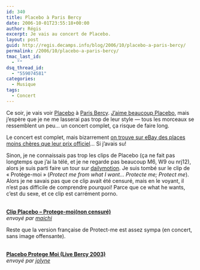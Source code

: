 ```yaml
---
id: 340
title: Placebo à Paris Bercy
date: 2006-10-01T23:55:18+00:00
author: Régis
excerpt: Je vais au concert de Placebo.
layout: post
guid: http://regis.decamps.info/blog/2006/10/placebo-a-paris-bercy/
permalink: /2006/10/placebo-a-paris-bercy/
tmac_last_id:
  - ""
dsq_thread_id:
  - "559074581"
categories:
  - Musique
tags:
  - Concert
---
```

Ce soir, je vais voir [Placebo](http://www.placeboworld.co.uk/) à [Paris Bercy](http://www.bercy.fr/). [J&rsquo;aime beaucoup Placebo](http://www.last.fm/user/wakaseoo/charts/?charttype=overall&subtype=artist), mais j&rsquo;espère que je ne me lasserai pas trop de leur style &#8212; tous les morceaux se ressemblent un peu&#8230; un concert complet, ça risque de faire long.

Le concert est complet, mais bizarrement [on trouve sur eBay des places moins chères que leur prix officiel](http://search.ebay.fr/search/search.dll?from=R40&satitle=placebo)&#8230; Si j&rsquo;avais su!

Sinon, je ne connaissais pas trop les clips de Placebo (ça ne fait pas longtemps que j&rsquo;ai la télé, et je ne regarde pas beaucoup M6, W9 ou nrj12), alors je suis parti faire un tour sur [dailymotion](http://www.dailymotion.com/). Je suis tombé sur le clip de « Protège-moi » (_Protect me from what I want&#8230; Protecte me; Protect me_). Alors je ne savais pas que ce clip avait été censuré, mais en le voyant, il n&rsquo;est pas difficile de comprendre pourquoi! Parce que ce what he wants, c&rsquo;est du sexe, et ce clip est carrément porno. 

<div>
  <br /><b><a href="http://www.dailymotion.com/video/x7cc8_clip-placebo-protegemoinon-censure">Clip Placebo &#8211; Protege-moi(non censuré)</a></b><br /><i>envoyé par <a href="http://www.dailymotion.com/maichi">maichi</a></i>
</div>

Reste que la version française de Protect-me est assez sympa (en concert, sans image offensante).

<div>
  <br /><b><a href="http://www.dailymotion.com/video/x5ztr_placebo-protege-moi-live-bercy-2003">Placebo Protege Moi (Live Bercy 2003)</a></b><br /><i>envoyé par <a href="http://www.dailymotion.com/jolyne">jolyne</a></i>
</div>